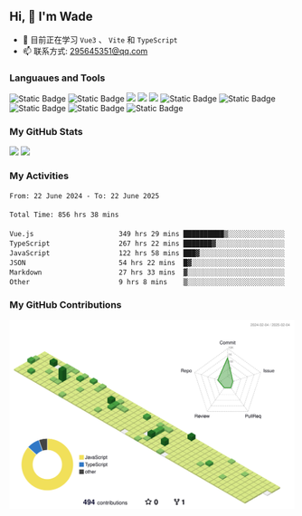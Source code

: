 ## Hi, 👋 I'm Wade

- 🌱 目前正在学习 `Vue3` 、 `Vite` 和 `TypeScript`
- 📫 联系方式: 295645351@qq.com

### Languaues and Tools

<span > 
  <img alt="Static Badge" src="https://img.shields.io/badge/Vue-%2342b883?style=flat-square&logo=Vue&logoColor=%23fff"> 
  <img alt="Static Badge" src="https://img.shields.io/badge/TypeScript-%230072b3?style=flat-square&logo=TypeScript&logoColor=%23fff"> 
  <img src="https://img.shields.io/badge/-JavaScript-F7DF1E?style=flat-square&logo=javascript&logoColor=white" /> 
  <img src="https://img.shields.io/badge/-HTML5-E34F26?style=flat-square&logo=html5&logoColor=white" /> 
  <img src="https://img.shields.io/badge/-CSS3-1572B6?style=flat-square&logo=css3" /> 
  <img alt="Static Badge" src="https://img.shields.io/badge/Webpack-%230072b3?style=flat-square&logo=webpack&logoColor=%23fff"> 
  <img alt="Static Badge" src="https://img.shields.io/badge/Vite-%239a60fe?style=flat-square&logo=vite&logoColor=%23fff"> 
  <img alt="Static Badge" src="https://img.shields.io/badge/Sass-%23c66394?style=flat-square&logo=Sass&logoColor=%23fff"> 
  <img alt="Static Badge" src="https://img.shields.io/badge/Visual_Studio_Code-007ACC?style=flat-square&logo=Visual-Studio-Code&logoColor=white"> 
  <img alt="Static Badge" src="https://img.shields.io/badge/Git-F05032?style=flat-square&logo=Git&logoColor=white">  
</span>


### My GitHub Stats

<div align="left">
  <img src="https://github-readme-stats.vercel.app/api?username=Cwd295645351&show_icons=true" /> 
  <img src="https://github-readme-stats.vercel.app/api/top-langs/?username=Cwd295645351&layout=compact&langs_count=6&text_color=000&icon_color=fff&theme=graywhite" />
</div>

### My Activities

<!--START_SECTION:waka-->

```txt
From: 22 June 2024 - To: 22 June 2025

Total Time: 856 hrs 38 mins

Vue.js                     349 hrs 29 mins ██████████▒░░░░░░░░░░░░░░   40.80 %
TypeScript                 267 hrs 22 mins ███████▓░░░░░░░░░░░░░░░░░   31.21 %
JavaScript                 122 hrs 58 mins ███▓░░░░░░░░░░░░░░░░░░░░░   14.36 %
JSON                       54 hrs 22 mins  █▓░░░░░░░░░░░░░░░░░░░░░░░   06.35 %
Markdown                   27 hrs 33 mins  ▓░░░░░░░░░░░░░░░░░░░░░░░░   03.22 %
Other                      9 hrs 8 mins    ▒░░░░░░░░░░░░░░░░░░░░░░░░   01.07 %
```

<!--END_SECTION:waka-->

### My GitHub Contributions

![](./profile-3d-contrib/profile-green-animate.svg)
